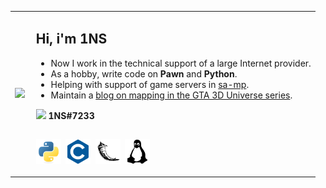 <div id="header" align="left">
  <table>
    <tr>
      <td>
      <img src="https://media.giphy.com/media/L8K62iTDkzGX6/giphy.gif" width="350"/>&nbsp;
      </td>
      <td>
        <p>
          <h2>Hi, i'm 1NS</h2>
          <ul>
            <li>Now I work in the technical support of a large Internet provider.</li>
            <li>As a hobby, write code on <b>Pawn</b> and <b>Python</b>.</li>
            <li>Helping with support of game servers in <a href="https://www.sa-mp.com/">sa-mp</a>.</li>
            <li>Maintain a <a href="https://vk.com/1nsanemapping">blog on mapping in the GTA 3D Universe series</a>.</li>
          </ul>
        </p>
        <p>
           <img src="https://icons.iconarchive.com/icons/papirus-team/papirus-apps/24/discord-icon.png"/>&nbsp;<b>1NS#7233</b>
        </p>
        <p>
          <h2> </h2>
          <img src="https://github.com/devicons/devicon/blob/master/icons/python/python-original.svg"
          title="Python" alt="Python" width="40" height="40"/>&nbsp;
          <img src="https://github.com/devicons/devicon/blob/master/icons/c/c-plain.svg"
          title="C" alt="C" width="40" height="40"/>&nbsp;
          <img src="https://github.com/devicons/devicon/blob/master/icons/flask/flask-original.svg"
          title="Flask" alt="Flask" width="40" height="40"/>&nbsp;
          <img src="https://github.com/devicons/devicon/blob/master/icons/linux/linux-plain.svg"
          title="Flask" alt="Flask" width="40" height="40"/>&nbsp;
        </p>
       </td>
    </tr>
   </table>
</div>
